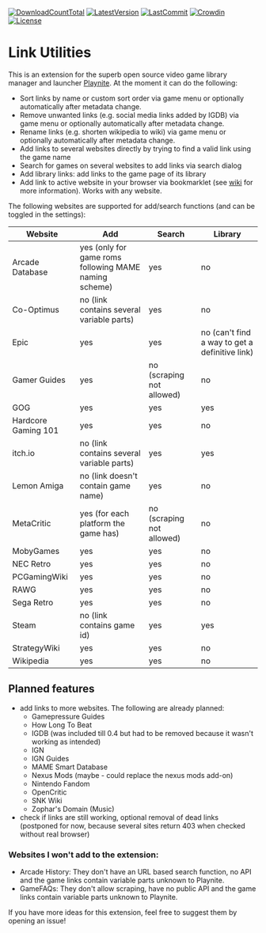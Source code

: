 [![DownloadCountTotal](https://img.shields.io/github/downloads/HerrKnarz/Playnite-Extension-LinkUtilities/total?style=flat)](https://github.com/HerrKnarz/Playnite-Extension-LinkUtilities/archive/refs/heads/master.zip)
[![LatestVersion](https://img.shields.io/github/v/release/HerrKnarz/Playnite-Extension-LinkUtilities?include_prereleases&style=flat)](https://github.com/HerrKnarz/Playnite-Extension-LinkUtilities/releases)
[![LastCommit](https://img.shields.io/github/last-commit/HerrKnarz/Playnite-Extension-LinkUtilities?style=flat)](https://github.com/HerrKnarz/Playnite-Extension-LinkUtilities/commits/master)
[![Crowdin](https://badges.crowdin.net/playnite-extension-linkutiliti/localized.svg)](https://crowdin.com/project/playnite-extension-linkutiliti)
[![License](https://img.shields.io/github/license/HerrKnarz/Playnite-Extension-LinkUtilities?style=flat)](https://github.com/HerrKnarz/Playnite-Extension-LinkUtilities/blob/master/LICENSE.txt)

# Link Utilities

This is an extension for the superb open source video game library manager and launcher [Playnite](http://playnite.link/). At the moment it can do the following:

- Sort links by name or custom sort order via game menu or optionally automatically after metadata change.
- Remove unwanted links (e.g. social media links added by IGDB) via game menu or optionally automatically after metadata change.
- Rename links (e.g. shorten wikipedia to wiki) via game menu or optionally automatically after metadata change.
- Add links to several websites directly by trying to find a valid link using the game name
- Search for games on several websites to add links via search dialog
- Add library links: add links to the game page of its library
- Add link to active website in your browser via bookmarklet (see [wiki](https://github.com/HerrKnarz/Playnite-Extension-LinkUtilities/wiki/URL-handler-and-bookmarklet#bookmarklet) for more information). Works with any website.


The following websites are supported for add/search functions (and can be toggled in the settings):

| **Website**         | **Add**                                               | **Search**                | **Library**                                    |
|---------------------|-------------------------------------------------------|---------------------------|------------------------------------------------|
| Arcade Database     | yes (only for game roms following MAME naming scheme) | yes                       | no                                             |
| Co-Optimus          | no (link contains several variable parts)             | yes                       | no                                             |
| Epic                | yes                                                   | yes                       | no (can't find a way to get a definitive link) |
| Gamer Guides        | yes                                                   | no (scraping not allowed) | no                                             |
| GOG                 | yes                                                   | yes                       | yes                                            |
| Hardcore Gaming 101 | yes                                                   | yes                       | no                                             |
| itch.io             | no (link contains several variable parts)             | yes                       | yes                                            |
| Lemon Amiga         | no (link doesn't contain game name)                   | yes                       | no                                             |
| MetaCritic          | yes (for each platform the game has)                  | no (scraping not allowed) | no                                             |
| MobyGames           | yes                                                   | yes                       | no                                             |
| NEC Retro           | yes                                                   | yes                       | no                                             |
| PCGamingWiki        | yes                                                   | yes                       | no                                             |
| RAWG                | yes                                                   | yes                       | no                                             |
| Sega Retro          | yes                                                   | yes                       | no                                             |
| Steam               | no (link contains game id)                            | yes                       | yes                                            |
| StrategyWiki        | yes                                                   | yes                       | no                                             |
| Wikipedia           | yes                                                   | yes                       | no                                             |

## Planned features
- add links to more websites. The following are already planned:
  - Gamepressure Guides
  - How Long To Beat
  - IGDB (was included till 0.4 but had to be removed because it wasn't working as intended)
  - IGN
  - IGN Guides
  - MAME Smart Database
  - Nexus Mods (maybe - could replace the nexus mods add-on)
  - Nintendo Fandom
  - OpenCritic
  - SNK Wiki
  - Zophar's Domain (Music)
- check if links are still working, optional removal of dead links (postponed for now, because several sites return 403 when checked without real browser)

### Websites I won't add to the extension:
- Arcade History: They don't have an URL based search function, no API and the game links contain variable parts unknown to Playnite.
- GameFAQs: They don't allow scraping, have no public API and the game links contain variable parts unknown to Playnite.

If you have more ideas for this extension, feel free to suggest them by opening an issue!
